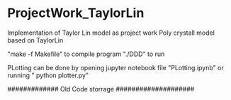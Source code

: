 # ProjectWork_TaylorLin
Implementation of Taylor Lin model as project work
Poly crystall model based on TaylorLin 



"make -f Makefile" to compile program
"./DDD" to run

PLotting can be done by opening jupyter notebook file "PLotting.ipynb"
or running " python plotter.py"



























############# Old Code storrage ####################
